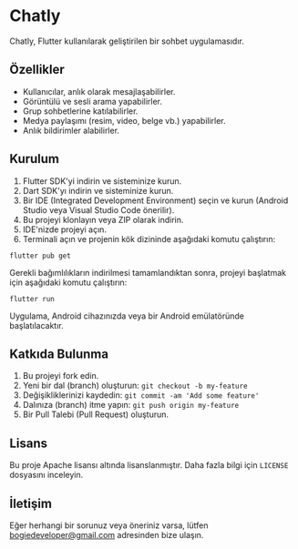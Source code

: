 <h1>Chatly</h1>

<p>Chatly, Flutter kullanılarak geliştirilen bir sohbet uygulamasıdır.</p>

<h2>Özellikler</h2>

<ul>
  <li>Kullanıcılar, anlık olarak mesajlaşabilirler.</li>
  <li>Görüntülü ve sesli arama yapabilirler.</li>
  <li>Grup sohbetlerine katılabilirler.</li>
  <li>Medya paylaşımı (resim, video, belge vb.) yapabilirler.</li>
  <li>Anlık bildirimler alabilirler.</li>
</ul>

<h2>Kurulum</h2>

<ol>
  <li>Flutter SDK'yi indirin ve sisteminize kurun.</li>
  <li>Dart SDK'yı indirin ve sisteminize kurun.</li>
  <li>Bir IDE (Integrated Development Environment) seçin ve kurun (Android Studio veya Visual Studio Code önerilir).</li>
  <li>Bu projeyi klonlayın veya ZIP olarak indirin.</li>
  <li>IDE'nizde projeyi açın.</li>
  <li>Terminali açın ve projenin kök dizininde aşağıdaki komutu çalıştırın:</li>
</ol>

<pre><code>flutter pub get</code></pre>

<p>Gerekli bağımlılıkların indirilmesi tamamlandıktan sonra, projeyi başlatmak için aşağıdaki komutu çalıştırın:</p>

<pre><code>flutter run</code></pre>

<p>Uygulama, Android cihazınızda veya bir Android emülatöründe başlatılacaktır.</p>

<h2>Katkıda Bulunma</h2>

<ol>
  <li>Bu projeyi fork edin.</li>
  <li>Yeni bir dal (branch) oluşturun: <code>git checkout -b my-feature</code></li>
  <li>Değişikliklerinizi kaydedin: <code>git commit -am 'Add some feature'</code></li>
  <li>Dalınıza (branch) itme yapın: <code>git push origin my-feature</code></li>
  <li>Bir Pull Talebi (Pull Request) oluşturun.</li>
</ol>

<h2>Lisans</h2>

<p>Bu proje Apache lisansı altında lisanslanmıştır. Daha fazla bilgi için <code>LICENSE</code> dosyasını inceleyin.</p>

<h2>İletişim</h2>

<p>Eğer herhangi bir sorunuz veya öneriniz varsa, lütfen <a href="mailto:bogiedeveloper@gmail.com">bogiedeveloper@gmail.com</a> adresinden bize ulaşın.</p>

